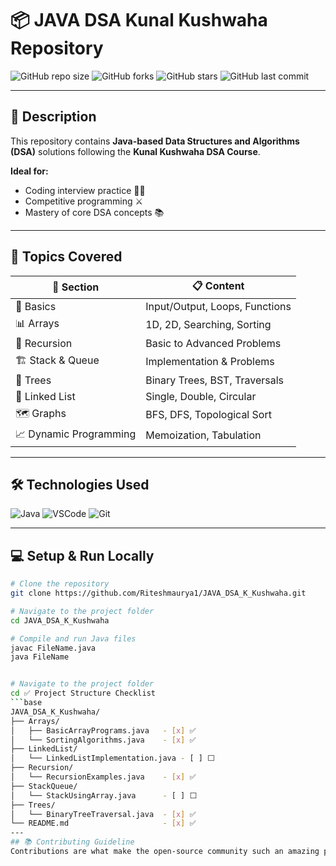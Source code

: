 # 📦 JAVA DSA Kunal Kushwaha Repository

![GitHub repo size](https://img.shields.io/github/repo-size/Riteshmaurya1/JAVA_DSA_K_Kushwaha?color=blue&style=for-the-badge)
![GitHub forks](https://img.shields.io/github/forks/Riteshmaurya1/JAVA_DSA_K_Kushwaha?style=for-the-badge)
![GitHub stars](https://img.shields.io/github/stars/Riteshmaurya1/JAVA_DSA_K_Kushwaha?style=for-the-badge)
![GitHub last commit](https://img.shields.io/github/last-commit/Riteshmaurya1/JAVA_DSA_K_Kushwaha?style=for-the-badge)

---

## 📝 Description

This repository contains **Java-based Data Structures and Algorithms (DSA)** solutions following the **Kunal Kushwaha DSA Course**.

**Ideal for:**

- Coding interview practice 👨‍💻
- Competitive programming ⚔️
- Mastery of core DSA concepts 📚

---

## 🚀 Topics Covered

| 📂 **Section** | 📋 **Content** |
|----------------|----------------|
| 🚀 Basics | Input/Output, Loops, Functions |
| 📊 Arrays | 1D, 2D, Searching, Sorting |
| 🧵 Recursion | Basic to Advanced Problems |
| 🏗️ Stack & Queue | Implementation & Problems |
| 🌲 Trees | Binary Trees, BST, Traversals |
| 🔗 Linked List | Single, Double, Circular |
| 🗺️ Graphs | BFS, DFS, Topological Sort |
| 📈 Dynamic Programming | Memoization, Tabulation |

---

## 🛠️ Technologies Used

![Java](https://img.shields.io/badge/Java-ED8B00?style=for-the-badge&logo=java&logoColor=white)
![VSCode](https://img.shields.io/badge/VSCode-0078d7?style=for-the-badge&logo=visual-studio-code&logoColor=white)
![Git](https://img.shields.io/badge/Git-F05032?style=for-the-badge&logo=git&logoColor=white)

---

## 💻 Setup & Run Locally

```bash
# Clone the repository
git clone https://github.com/Riteshmaurya1/JAVA_DSA_K_Kushwaha.git

# Navigate to the project folder
cd JAVA_DSA_K_Kushwaha

# Compile and run Java files
javac FileName.java
java FileName


# Navigate to the project folder
cd ✅ Project Structure Checklist
```base
JAVA_DSA_K_Kushwaha/
├── Arrays/
│   ├── BasicArrayPrograms.java   - [x] ✅
│   └── SortingAlgorithms.java    - [x] ✅
├── LinkedList/
│   └── LinkedListImplementation.java - [ ] ⬜
├── Recursion/
│   └── RecursionExamples.java    - [x] ✅
├── StackQueue/
│   └── StackUsingArray.java      - [ ] ⬜
├── Trees/
│   └── BinaryTreeTraversal.java  - [x] ✅
└── README.md                     - [x] ✅
---
## 📚 Contributing Guideline
Contributions are what make the open-source community such an amazing place to learn, inspire, and create . Any contributions you make are **greatly appreciated**.
